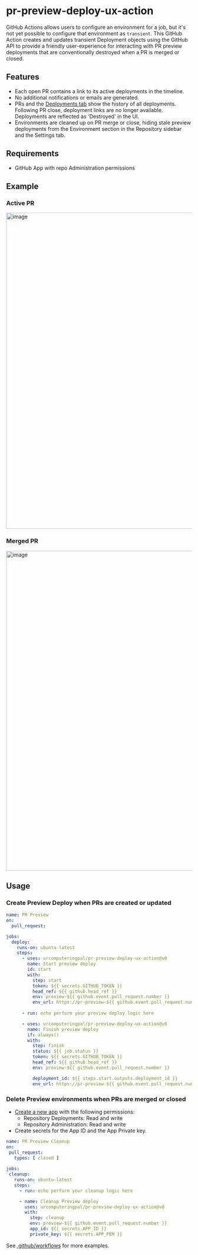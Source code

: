 # pr-preview-deploy-ux-action

GitHub Actions allows users to configure an environment for a job, but it's not yet possible to configure that environment as `transient`. This GitHub Action creates and updates transient Deployment objects using the GitHub API to provide a friendly user-experience for interacting with PR preview deployments that are conventionally destroyed when a PR is merged or closed.

## Features

- Each open PR contains a link to its active deployments in the timeline.
- No additional notifications or emails are generated.
- PRs and the [Deployments tab](https://github.com/urcomputeringpal/pr-preview-deploy-ux-action/deployments) show the history of all deployments. Following PR close, deployment links are no longer available. Deployments are reflected as 'Destroyed' in the UI.
- Environments are cleaned up on PR merge or close, hiding stale preview deployments from the Environment section in the Repository sidebar and the Settings tab.

## Requirements

- GitHub App with repo Administration permissions

## Example

### Active PR

<img width="858" alt="image" src="https://user-images.githubusercontent.com/47/232167347-5a30a8a7-5e15-47e7-9862-8f1ab5bdb01f.png">

### Merged PR

<img width="868" alt="image" src="https://user-images.githubusercontent.com/47/232169024-072e4748-9ff8-4e47-a07a-058d7aa4bd39.png">

## Usage

### Create Preview Deploy when PRs are created or updated

```yaml
name: PR Preview
on:
  pull_request:

jobs:
  deploy:
    runs-on: ubuntu-latest
    steps:
      - uses: urcomputeringpal/pr-preview-deploy-ux-action@v0
        name: Start preview deploy
        id: start
        with:
          step: start
          token: ${{ secrets.GITHUB_TOKEN }}
          head_ref: ${{ github.head_ref }}
          env: preview-${{ github.event.pull_request.number }}
          env_url: https://pr-preview-${{ github.event.pull_request.number }}.example.com
          
      - run: echo perform your preview deploy logic here

      - uses: urcomputeringpal/pr-preview-deploy-ux-action@v0
        name: Finish preview deploy
        if: always()
        with:
          step: finish
          status: ${{ job.status }}
          token: ${{ secrets.GITHUB_TOKEN }}
          head_ref: ${{ github.head_ref }}
          env: preview-${{ github.event.pull_request.number }}

          deployment_id: ${{ steps.start.outputs.deployment_id }}
          env_url: https://pr-preview-${{ github.event.pull_request.number }}.example.com
 ```
 
 ### Delete Preview environments when PRs are merged or closed

- [Create a new app](https://docs.github.com/en/developers/apps/creating-a-github-app) with the following permissions:
  - Repository Deployments: Read and write
  - Repository Administration: Read and write
- Create secrets for the App ID and the App Private key. 

 ```yaml
name: PR Preview Cleanup
on:
  pull_request:
    types: [ closed ]
  
jobs:
  cleanup:
    runs-on: ubuntu-latest
    steps:
      - run: echo perform your cleanup logic here

      - name: Cleanup Preview deploy
        uses: urcomputeringpal/pr-preview-deploy-ux-action@v0
        with:
          step: cleanup
          env: preview-${{ github.event.pull_request.number }}
          app_id: ${{ secrets.APP_ID }}
          private_key: ${{ secrets.APP_PEM }}            
```

See [.github/workflows](./.github/workflows) for more examples.

